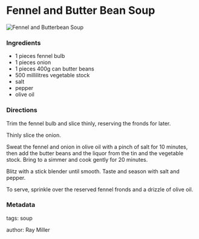 # Fennel and Butter Bean Soup

![Fennel and Butterbean Soup](fennel-and-butterbean-soup.jpg)

### Ingredients

 * 1 pieces fennel bulb
 * 1 pieces onion
 * 1 pieces 400g can butter beans
 * 500 millilitres vegetable stock
 * salt
 * pepper
 * olive oil

### Directions

Trim the fennel bulb and slice thinly, reserving the fronds for later.

Thinly slice the onion.

Sweat the fennel and onion in olive oil with a pinch of salt for 10 minutes, then add the butter beans and the liquor from the tin and the vegetable stock. Bring to a simmer and cook gently for 20 minutes.

Blitz with a stick blender until smooth. Taste and season with salt and pepper.

To serve, sprinkle over the reserved fennel fronds and a drizzle of olive oil.

### Metadata

tags: soup

author: Ray Miller

